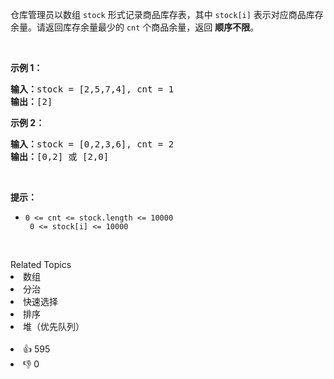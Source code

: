 <p>仓库管理员以数组 <code>stock</code> 形式记录商品库存表，其中 <code>stock[i]</code> 表示对应商品库存余量。请返回库存余量最少的 <code>cnt</code> 个商品余量，返回&nbsp;<strong>顺序不限</strong>。</p>

<p>&nbsp;</p>

<p><strong>示例 1：</strong></p>

<pre>
<strong>输入：</strong>stock = [2,5,7,4], cnt = 1
<strong>输出：</strong>[2]
</pre>

<p><strong>示例 2：</strong></p>

<pre>
<strong>输入：</strong>stock = [0,2,3,6], cnt = 2
<strong>输出：</strong>[0,2] 或 [2,0]</pre>

<p>&nbsp;</p>

<p><strong>提示：</strong></p>

<ul> 
 <li><code>0 &lt;= cnt &lt;= stock.length &lt;= 10000<br /> 0 &lt;= stock[i] &lt;= 10000</code></li> 
</ul>

<p>&nbsp;</p>

<div><div>Related Topics</div><div><li>数组</li><li>分治</li><li>快速选择</li><li>排序</li><li>堆（优先队列）</li></div></div><br><div><li>👍 595</li><li>👎 0</li></div>